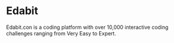 # Edabit

Edabit.con is a coding platform with over 10,000 interactive coding challenges ranging from Very Easy to Expert. 
